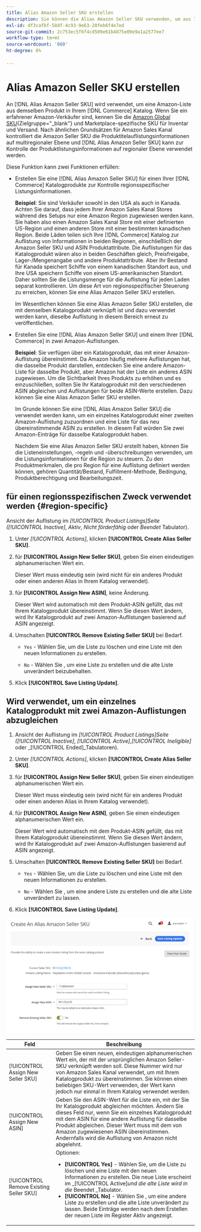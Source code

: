 ```yaml
---
title: Alias Amazon Seller SKU erstellen
description: Sie können die Alias Amazon Seller SKU verwenden, um aus Ihren Commerce-Katalogprodukten regionenübergreifende Amazon-Listen zu erstellen.
exl-id: df3cafbf-58df-4c93-9e63-20feb6f4e7ed
source-git-commit: 2c753ec5f6f4cd509e61b4875e09e9a1a2577ee7
workflow-type: tm+mt
source-wordcount: '860'
ht-degree: 0%

---
```


# Alias Amazon Seller SKU erstellen

An [!DNL Alias Amazon Seller SKU] wird verwendet, um eine Amazon-Liste aus demselben Produkt in Ihrem [!DNL Commerce] Katalog. Wenn Sie ein erfahrener Amazon-Verkäufer sind, kennen Sie die [Amazon Global SKU](https://sellercentral.amazon.com/gp/help/external/help.html?itemID=201394090){Zielgruppe=&quot;_blank&quot;} und Marketplace-spezifische SKU für Inventar und Versand. Nach ähnlichen Grundsätzen für Amazon Sales Kanal kontrolliert die Amazon Seller SKU die Produktitelauflistungsinformationen auf multiregionaler Ebene und [!DNL Alias Amazon Seller SKU] kann zur Kontrolle der Produktlistungsinformationen auf regionaler Ebene verwendet werden.

Diese Funktion kann zwei Funktionen erfüllen:

- Erstellen Sie eine [!DNL Alias Amazon Seller SKU] für einen Ihrer [!DNL Commerce] Katalogprodukte zur Kontrolle regionsspezifischer Listungsinformationen.

   **Beispiel**: Sie sind Verkäufer sowohl in den USA als auch in Kanada. Achten Sie darauf, dass jedem Ihrer Amazon Sales Kanal Stores während des Setups nur eine Amazon Region zugewiesen werden kann. Sie haben also einen Amazon Sales Kanal Store mit einer definierten US-Region und einen anderen Store mit einer bestimmten kanadischen Region. Beide Läden teilen sich Ihre [!DNL Commerce] Katalog zur Auflistung von Informationen in beiden Regionen, einschließlich der Amazon Seller SKU und ASIN Produktattribute. Die Auflistungen für das Katalogprodukt wären also in beiden Geschäften gleich, Preisfreigabe, Lager-/Mengenangabe und andere Produktattribute. Aber Ihr Bestand für Kanada speichert Schiffe von einem kanadischen Standort aus, und Ihre USA speichern Schiffe von einem US-amerikanischen Standort. Daher sollten Sie die Listungsmenge für die Auflistung für jeden Laden separat kontrollieren. Um diese Art von regionsspezifischer Steuerung zu erreichen, können Sie eine Alias Amazon Seller SKU erstellen.

   Im Wesentlichen können Sie eine Alias Amazon Seller SKU erstellen, die mit demselben Katalogprodukt verknüpft ist und dazu verwendet werden kann, dieselbe Auflistung in diesem Bereich erneut zu veröffentlichen.

- Erstellen Sie eine [!DNL Alias Amazon Seller SKU] und einem Ihrer [!DNL Commerce] in zwei Amazon-Auflistungen.

   **Beispiel**: Sie verfügen über ein Katalogprodukt, das mit einer Amazon-Auflistung übereinstimmt. Da Amazon häufig mehrere Auflistungen hat, die dasselbe Produkt darstellen, entdecken Sie eine andere Amazon-Liste für dasselbe Produkt, aber Amazon hat der Liste ein anderes ASIN zugewiesen. Um die Sichtbarkeit Ihres Produkts zu erhöhen und es einzuschließen, sollten Sie Ihr Katalogprodukt mit den verschiedenen ASIN abgleichen und Auflistungen für beide ASIN-Werte erstellen. Dazu können Sie eine Alias Amazon Seller SKU erstellen.

   Im Grunde können Sie eine [!DNL Alias Amazon Seller SKU] die verwendet werden kann, um ein einzelnes Katalogprodukt einer zweiten Amazon-Auflistung zuzuordnen und eine Liste für das neu übereinstimmende ASIN zu erstellen. In diesem Fall würden Sie zwei Amazon-Einträge für dasselbe Katalogprodukt haben.

   Nachdem Sie eine Alias Amazon Seller SKU erstellt haben, können Sie die Listeneinstellungen, -regeln und -überschreibungen verwenden, um die Listungsinformationen für die Region zu steuern. Zu den Produktmerkmalen, die pro Region für eine Auflistung definiert werden können, gehören Quantität/Bestand, Fulfillment-Methode, Bedingung, Produktberechtigung und Bearbeitungszeit.

## für einen regionsspezifischen Zweck verwendet werden {#region-specific}

Ansicht der Auflistung im _[!UICONTROL Product Listings]_Seite (_[!UICONTROL Inactive]_, _Aktiv_, _Nicht förderfähig_ oder _Beendet_ Tabulator).

1. Unter _[!UICONTROL Actions]_, klicken **[!UICONTROL Create Alias Seller SKU]**.

1. für **[!UICONTROL Assign New Seller SKU]**, geben Sie einen eindeutigen alphanumerischen Wert ein.

   Dieser Wert muss eindeutig sein (wird nicht für ein anderes Produkt oder einen anderen Alias in Ihrem Katalog verwendet).

1. für **[!UICONTROL Assign New ASIN]**, keine Änderung.

   Dieser Wert wird automatisch mit dem Produkt-ASIN gefüllt, das mit Ihrem Katalogprodukt übereinstimmt. Wenn Sie diesen Wert ändern, wird Ihr Katalogprodukt auf zwei Amazon-Auflistungen basierend auf ASIN angezeigt.

1. Umschalten **[!UICONTROL Remove Existing Seller SKU]** bei Bedarf.

   - `Yes` - Wählen Sie, um die Liste zu löschen und eine Liste mit den neuen Informationen zu erstellen.

   - `No` - Wählen Sie , um eine Liste zu erstellen und die alte Liste unverändert beizubehalten.

1. Klick **[!UICONTROL Save Listing Update]**.

## Wird verwendet, um ein einzelnes Katalogprodukt mit zwei Amazon-Auflistungen abzugleichen

1. Ansicht der Auflistung im _[!UICONTROL Product Listings]_Seite (_[!UICONTROL Inactive]_, _[!UICONTROL Active]_,_[!UICONTROL Ineligible]_ oder _[!UICONTROL Ended]_Tabulatoren).

1. Unter _[!UICONTROL Actions]_, klicken **[!UICONTROL Create Alias Seller SKU]**.

1. für **[!UICONTROL Assign New Seller SKU]**, geben Sie einen eindeutigen alphanumerischen Wert ein.

   Dieser Wert muss eindeutig sein (wird nicht für ein anderes Produkt oder einen anderen Alias in Ihrem Katalog verwendet).

1. für **[!UICONTROL Assign New ASIN]**, geben Sie einen eindeutigen alphanumerischen Wert ein.

   Dieser Wert wird automatisch mit dem Produkt-ASIN gefüllt, das mit Ihrem Katalogprodukt übereinstimmt. Wenn Sie diesen Wert ändern, wird Ihr Katalogprodukt auf zwei Amazon-Auflistungen basierend auf ASIN angezeigt.

1. Umschalten **[!UICONTROL Remove Existing Seller SKU]** bei Bedarf.

   - `Yes` - Wählen Sie, um die Liste zu löschen und eine Liste mit den neuen Informationen zu erstellen.

   - `No` - Wählen Sie , um eine andere Liste zu erstellen und die alte Liste unverändert zu lassen.

1. Klick **[!UICONTROL Save Listing Update]**.

![Alias Amazon Seller SKU erstellen](assets/amazon-alias-sku-create.png)

| Feld | Beschreibung |
|--- |--- |
| [!UICONTROL Assign New Seller SKU] | Geben Sie einen neuen, eindeutigen alphanumerischen Wert ein, der mit der ursprünglichen Amazon Seller-SKU verknüpft werden soll. Diese Nummer wird nur von Amazon Sales Kanal verwendet, um mit Ihrem Katalogprodukt zu übereinstimmen. Sie können einen beliebigen SKU-Wert verwenden, der Wert kann jedoch nur einmal in Ihrem Katalog verwendet werden. |
| [!UICONTROL Assign New ASIN] | Geben Sie den ASIN-Wert für die Liste ein, mit der Sie Ihr Katalogprodukt abgleichen möchten. Ändern Sie dieses Feld nur, wenn Sie ein einzelnes Katalogprodukt mit dem ASIN für eine andere Auflistung für dasselbe Produkt abgleichen. Dieser Wert muss mit dem von Amazon zugewiesenen ASIN übereinstimmen. Andernfalls wird die Auflistung von Amazon nicht abgelehnt. |
| [!UICONTROL Remove Existing Seller SKU] | Optionen:<ul><li>**[!UICONTROL Yes]** - Wählen Sie, um die Liste zu löschen und eine Liste mit den neuen Informationen zu erstellen. Die neue Liste erscheint im _[!UICONTROL Active]_und die alte Liste wird in die_ Beendet _Tabulator.</li><li>**[!UICONTROL No]** - Wählen Sie , um eine andere Liste zu erstellen und die alte Liste unverändert zu lassen. Beide Einträge werden nach dem Erstellen der neuen Liste im Register Aktiv angezeigt.</li></ul> |
